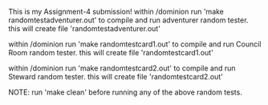 This is my Assignment-4 submission!
within /dominion run 'make randomtestadventurer.out' to compile and run adventurer random tester.
this will create file 'randomtestadventurer.out'

within /dominion run 'make randomtestcard1.out' to compile and run Council Room random tester.
this will create file 'randomtestcard1.out'

within /dominion run 'make randomtestcard2.out' to compile and run Steward random tester.
this will create file 'randomtestcard2.out'

NOTE: run 'make clean' before running any of the above random tests.


